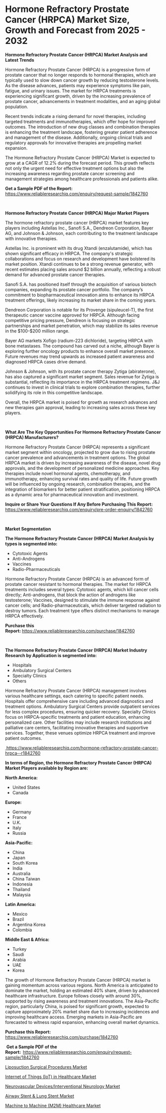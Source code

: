 <p><h1>Hormone Refractory Prostate Cancer (HRPCA) Market Size, Growth and Forecast from 2025 - 2032</h1></p><p><strong>Hormone Refractory Prostate Cancer (HRPCA) Market Analysis and Latest Trends</strong></p>
<p><p>Hormone Refractory Prostate Cancer (HRPCA) is a progressive form of prostate cancer that no longer responds to hormonal therapies, which are typically used to slow down cancer growth by reducing testosterone levels. As the disease advances, patients may experience symptoms like pain, fatigue, and urinary issues. The market for HRPCA treatments is experiencing significant growth, driven by the increasing prevalence of prostate cancer, advancements in treatment modalities, and an aging global population.</p><p>Recent trends indicate a rising demand for novel therapies, including targeted treatments and immunotherapies, which offer hope for improved outcomes. The introduction of new drug classes and combination therapies is enhancing the treatment landscape, fostering greater patient adherence and management of the disease. Additionally, ongoing clinical trials and regulatory approvals for innovative therapies are propelling market expansion.</p><p>The Hormone Refractory Prostate Cancer (HRPCA) Market is expected to grow at a CAGR of 12.2% during the forecast period. This growth reflects not only the urgent need for effective treatment options but also the increasing awareness regarding prostate cancer screening and management strategies among healthcare professionals and patients alike.</p></p>
<p><strong>Get a Sample PDF of the Report:&nbsp;</strong> <a href="https://www.reliableresearchiq.com/enquiry/request-sample/1842760?utm_campaign=1900&utm_medium=2&utm_source=Github&utm_content=ia&utm_term=26032025&utm_id=hormone-refractory-prostate-cancer-hrpca">https://www.reliableresearchiq.com/enquiry/request-sample/1842760</a></p>
<p>&nbsp;</p>
<p><strong>Hormone Refractory Prostate Cancer (HRPCA) Major Market Players</strong></p>
<p><p>The hormone refractory prostate cancer (HRPCA) market features key players including Astellas Inc., Sanofi S.A., Dendreon Corporation, Bayer AG, and Johnson & Johnson, each contributing to the treatment landscape with innovative therapies.</p><p>Astellas Inc. is prominent with its drug Xtandi (enzalutamide), which has shown significant efficacy in HRPCA. The company's strategic collaborations and focus on research and development have bolstered its market position. Xtandi continues to be a strong revenue generator, with recent estimates placing sales around $2 billion annually, reflecting a robust demand for advanced prostate cancer therapies.</p><p>Sanofi S.A. has positioned itself through the acquisition of various biotech companies, expanding its prostate cancer portfolio. The company’s commitment to biopharmaceutical innovation aims to enhance its HRPCA treatment offerings, likely increasing its market share in the coming years.</p><p>Dendreon Corporation is notable for its Provenge (sipuleucel-T), the first therapeutic cancer vaccine approved for HRPCA. Although facing competitive pricing pressure, Dendreon is focusing on strategic partnerships and market penetration, which may stabilize its sales revenue in the $100-$200 million range.</p><p>Bayer AG markets Xofigo (radium-223 dichloride), targeting HRPCA with bone metastases. The compound has carved out a niche, although Bayer is exploring further oncology products to enhance overall market presence. Future revenues may trend upwards as increased patient awareness and diagnosed HRPCA cases drive demand.</p><p>Johnson & Johnson, with its prostate cancer therapy Zytiga (abiraterone), has also captured a significant market segment. Sales revenue for Zytiga is substantial, reflecting its importance in the HRPCA treatment regimens. J&J continues to invest in clinical trials to explore combination therapies, further solidifying its role in this competitive landscape.</p><p>Overall, the HRPCA market is poised for growth as research advances and new therapies gain approval, leading to increasing sales across these key players.</p></p>
<p>&nbsp;</p>
<p><strong>What Are The Key Opportunities For Hormone Refractory Prostate Cancer (HRPCA) Manufacturers?</strong></p>
<p><p>Hormone Refractory Prostate Cancer (HRPCA) represents a significant market segment within oncology, projected to grow due to rising prostate cancer prevalence and advancements in treatment options. The global HRPCA market is driven by increasing awareness of the disease, novel drug approvals, and the development of personalized medicine approaches. Key therapies include novel hormonal agents, chemotherapy, and immunotherapy, enhancing survival rates and quality of life. Future growth will be influenced by ongoing research, combination therapies, and the integration of biomarkers for better patient stratification, positioning HRPCA as a dynamic area for pharmaceutical innovation and investment.</p></p>
<p><strong>Inquire or Share Your Questions If Any Before Purchasing This Report:</strong> <a href="https://www.reliableresearchiq.com/enquiry/pre-order-enquiry/1842760?utm_campaign=1900&utm_medium=2&utm_source=Github&utm_content=ia&utm_term=26032025&utm_id=hormone-refractory-prostate-cancer-hrpca">https://www.reliableresearchiq.com/enquiry/pre-order-enquiry/1842760</a></p>
<p>&nbsp;</p>
<p><strong>Market Segmentation</strong></p>
<p><strong>The Hormone Refractory Prostate Cancer (HRPCA) Market Analysis by types is segmented into:</strong></p>
<p><ul><li>Cytotoxic Agents</li><li>Anti-Androgens</li><li>Vaccines</li><li>Radio-Pharmaceuticals</li></ul></p>
<p><p>Hormone Refractory Prostate Cancer (HRPCA) is an advanced form of prostate cancer resistant to hormonal therapies. The market for HRPCA treatments includes several types: Cytotoxic agents, which kill cancer cells directly; Anti-androgens, that block the action of androgens like testosterone; Vaccines, designed to stimulate the immune response against cancer cells; and Radio-pharmaceuticals, which deliver targeted radiation to destroy tumors. Each treatment type offers distinct mechanisms to manage HRPCA effectively.</p></p>
<p><strong>Purchase this Report:&nbsp;</strong><a href="https://www.reliableresearchiq.com/purchase/1842760?utm_campaign=1900&utm_medium=2&utm_source=Github&utm_content=ia&utm_term=26032025&utm_id=hormone-refractory-prostate-cancer-hrpca">https://www.reliableresearchiq.com/purchase/1842760</a></p>
<p>&nbsp;</p>
<p><strong>The Hormone Refractory Prostate Cancer (HRPCA) Market Industry Research by Application is segmented into:</strong></p>
<p><ul><li>Hospitals</li><li>Ambulatory Surgical Centers</li><li>Specialty Clinics</li><li>Others</li></ul></p>
<p><p>Hormone Refractory Prostate Cancer (HRPCA) management involves various healthcare settings, each catering to specific patient needs. Hospitals offer comprehensive care including advanced diagnostics and treatment options. Ambulatory Surgical Centers provide outpatient services for less complex procedures, ensuring quicker recovery. Specialty Clinics focus on HRPCA-specific treatments and patient education, enhancing personalized care. Other facilities may include research institutions and palliative care centers, facilitating innovative therapies and supportive services. Together, these venues optimize HRPCA treatment and improve patient outcomes.</p></p>
<p><a href="https://www.reliableresearchiq.com/hormone-refractory-prostate-cancer-hrpca--r1842760?utm_campaign=1900&utm_medium=2&utm_source=Github&utm_content=ia&utm_term=26032025&utm_id=hormone-refractory-prostate-cancer-hrpca">&nbsp;https://www.reliableresearchiq.com/hormone-refractory-prostate-cancer-hrpca--r1842760</a></p>
<p><strong>In terms of Region, the Hormone Refractory Prostate Cancer (HRPCA) Market Players available by Region are:</strong></p>
<p>
    <p> <strong> North America: </strong>
        <ul>
            <li>United States</li>
            <li>Canada</li>
        </ul>
        </p> 
    <p> <strong> Europe: </strong>
        <ul>
            <li>Germany</li>
            <li>France</li>
            <li>U.K.</li>
            <li>Italy</li>
            <li>Russia</li>
        </ul>
        </p> 
    <p> <strong> Asia-Pacific: </strong>
        <ul>
            <li>China</li>
            <li>Japan</li>
            <li>South Korea</li>
            <li>India</li>
            <li>Australia</li>
            <li>China Taiwan</li>
            <li>Indonesia</li>
            <li>Thailand</li>
            <li>Malaysia</li>
        </ul>
        </p> 
    <p> <strong> Latin America: </strong>
        <ul>
            <li>Mexico</li>
            <li>Brazil</li>
            <li>Argentina Korea</li>
            <li>Colombia</li>
        </ul>
        </p> 
    <p> <strong> Middle East & Africa: </strong>
        <ul>
            <li>Turkey</li>
            <li>Saudi</li>
            <li>Arabia</li>
            <li>UAE</li>
            <li>Korea</li>
        </ul>
    </p>
    </p>
<p><p>The growth of Hormone Refractory Prostate Cancer (HRPCA) market is gaining momentum across various regions. North America is anticipated to dominate the market, holding an estimated 40% share, driven by advanced healthcare infrastructure. Europe follows closely with around 30%, supported by rising awareness and treatment innovations. The Asia-Pacific region, particularly China, is poised for significant growth, expected to capture approximately 20% market share due to increasing incidences and improving healthcare access. Emerging markets in Asia-Pacific are forecasted to witness rapid expansion, enhancing overall market dynamics.</p></p>
<p><strong>Purchase this Report: </strong><a href="https://www.reliableresearchiq.com/purchase/1842760?utm_campaign=1900&utm_medium=2&utm_source=Github&utm_content=ia&utm_term=26032025&utm_id=hormone-refractory-prostate-cancer-hrpca">https://www.reliableresearchiq.com/purchase/1842760</a></p>
<p>&nbsp;<strong>Get a Sample PDF of the Report:&nbsp;&nbsp;</strong><a href="https://www.reliableresearchiq.com/enquiry/request-sample/1842760?utm_campaign=1900&utm_medium=2&utm_source=Github&utm_content=ia&utm_term=26032025&utm_id=hormone-refractory-prostate-cancer-hrpca">https://www.reliableresearchiq.com/enquiry/request-sample/1842760</a></p>
<p><strong></strong></p>
<p><p><a href="https://github.com/chillwervenu/Market-Research-Report-List-1/blob/main/liposuction-surgical-procedures-market.md?utm_campaign=1900&utm_medium=2&utm_source=Github&utm_content=ia&utm_term=26032025&utm_id=hormone-refractory-prostate-cancer-hrpca">Liposuction Surgical Procedures Market</a></p><p><a href="https://github.com/yodhafirorae/Market-Research-Report-List-1/blob/main/internet-of-things-iot-in-healthcare-market.md?utm_campaign=1900&utm_medium=2&utm_source=Github&utm_content=ia&utm_term=26032025&utm_id=hormone-refractory-prostate-cancer-hrpca">Internet of Things (IoT) in Healthcare Market</a></p><p><a href="https://github.com/stuwinawisa/Market-Research-Report-List-1/blob/main/neurovascular-devicesinterventional-neurology-market.md?utm_campaign=1900&utm_medium=2&utm_source=Github&utm_content=ia&utm_term=26032025&utm_id=hormone-refractory-prostate-cancer-hrpca">Neurovascular Devices/Interventional Neurology Market</a></p><p><a href="https://github.com/marcayaminig/Market-Research-Report-List-1/blob/main/airway-stent-lung-stent-market.md?utm_campaign=1900&utm_medium=2&utm_source=Github&utm_content=ia&utm_term=26032025&utm_id=hormone-refractory-prostate-cancer-hrpca">Airway Stent & Lung Stent Market</a></p><p><a href="https://github.com/awwqamet/Market-Research-Report-List-1/blob/main/machine-to-machine-m2m-healthcare-market.md?utm_campaign=1900&utm_medium=2&utm_source=Github&utm_content=ia&utm_term=26032025&utm_id=hormone-refractory-prostate-cancer-hrpca">Machine to Machine (M2M) Healthcare Market</a></p></p>